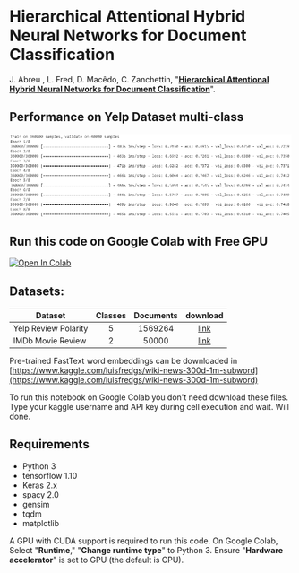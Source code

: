 # Hierarchical Attentional Hybrid Neural Networks for Document Classification

J. Abreu , L. Fred, D. Macêdo, C. Zanchettin, "[**Hierarchical Attentional Hybrid Neural Networks for Document Classification**](https://arxiv.org/abs/1901.06610)".

## Performance on Yelp Dataset multi-class

![Yelp multi-class|885x789](track_colab.PNG)

## Run this code on Google Colab with Free GPU

[![Open In Colab](https://colab.research.google.com/assets/colab-badge.svg)](https://colab.research.google.com/drive/1LH7xLroO6QWO9dC6Hipn7xHYxVchJiUt)

## Datasets:
| Dataset                | Classes | Documents | download |
|------------------------|:---------:|:-------:|:--------:|
| Yelp Review Polarity   |    5    |    1569264   |[link](https://www.kaggle.com/luisfredgs/hahnn-for-document-classification)|
| IMDb Movie Review      |    2    |    50000       | [link](https://www.kaggle.com/luisfredgs/hahnn-for-document-classification)|

Pre-trained FastText word embeddings can be downloaded in [https://www.kaggle.com/luisfredgs/wiki-news-300d-1m-subword](https://www.kaggle.com/luisfredgs/wiki-news-300d-1m-subword)

To run this notebook on Google Colab you don't need download these files. Type your kaggle username and API key during cell execution and wait. Will done.


## Requirements

* Python 3
* tensorflow 1.10
* Keras 2.x
* spacy 2.0
* gensim
* tqdm
* matplotlib

A GPU with CUDA support is required to run this code. On Google Colab, Select "**Runtime**," "**Change runtime type**" to Python 3. Ensure "**Hardware accelerator**" is set to GPU (the default is CPU).

